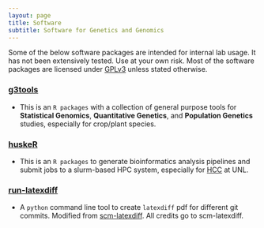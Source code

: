 ```yaml
---
layout: page
title: Software
subtitle: Software for Genetics and Genomics
---
```


Some of the below software packages are intended for internal lab usage. It has not been extensively tested. Use at your own risk.
Most of the software packages are licensed under [GPLv3](https://www.gnu.org/licenses/quick-guide-gplv3.en.html) unless stated otherwise.

### [g3tools](http://jyanglab.com/g3tools/)
- This is an `R packages` with a collection of general purpose tools for **Statistical Genomics**, **Quantitative Genetics**, and **Population Genetics** studies, especially for crop/plant species. 

### [huskeR](http://yangjl.com/huskeR/)
- This is an `R packages` to generate bioinformatics analysis pipelines and submit jobs to a slurm-based HPC system, especially for [HCC](https://hcc-docs.unl.edu/display/HCCDOC/HCC+Documentation) at UNL.


### [run-latexdiff](http://yangjl.com/run-latexdiff/)
- A `python` command line tool to create `latexdiff` pdf for different git commits. Modified from [scm-latexdiff](https://bitbucket.org/paulhiemstra/scm-latexdiff/overview). All credits go to scm-latexdiff.
